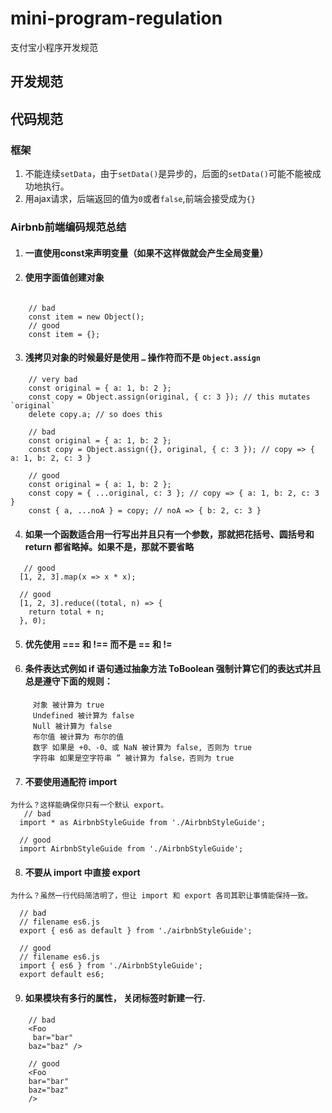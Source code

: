 # mini-program-regulation
支付宝小程序开发规范
## 开发规范


## 代码规范

### 框架

1. 不能连续`setData`，由于`setData()`是异步的，后面的`setData()`可能不能被成功地执行。
2. 用ajax请求，后端返回的值为`0`或者`false`,前端会接受成为`{}`




### Airbnb前端编码规范总结

1. #### 一直使用const来声明变量（如果不这样做就会产生全局变量）


2. #### 使用字面值创建对象
```
    
    // bad
    const item = new Object();
    // good
    const item = {};
 ```

3. #### 浅拷贝对象的时候最好是使用 `…` 操作符而不是 `Object.assign`
```
    // very bad
    const original = { a: 1, b: 2 };
    const copy = Object.assign(original, { c: 3 }); // this mutates `original`
    delete copy.a; // so does this
```
```
    // bad
    const original = { a: 1, b: 2 };
    const copy = Object.assign({}, original, { c: 3 }); // copy => { a: 1, b: 2, c: 3 }
```
```
    // good
    const original = { a: 1, b: 2 };
    const copy = { ...original, c: 3 }; // copy => { a: 1, b: 2, c: 3 }
    const { a, ...noA } = copy; // noA => { b: 2, c: 3 }
```
4. #### 如果一个函数适合用一行写出并且只有一个参数，那就把花括号、圆括号和 return 都省略掉。如果不是，那就不要省略

```
   // good  
  [1, 2, 3].map(x => x * x);
```
```
  // good  
  [1, 2, 3].reduce((total, n) => {  
    return total + n;
  }, 0);
```

5. #### 优先使用 === 和 !== 而不是 == 和 !=

6. #### 条件表达式例如 if 语句通过抽象方法 ToBoolean 强制计算它们的表达式并且总是遵守下面的规则：
```
     对象 被计算为 true
     Undefined 被计算为 false
     Null 被计算为 false
     布尔值 被计算为 布尔的值
     数字 如果是 +0、-0、或 NaN 被计算为 false, 否则为 true
     字符串 如果是空字符串 ” 被计算为 false，否则为 true
```

7. #### 不要使用通配符 import
```
为什么？这样能确保你只有一个默认 export。
   // bad
  import * as AirbnbStyleGuide from './AirbnbStyleGuide';

  // good
  import AirbnbStyleGuide from './AirbnbStyleGuide';
```

8. #### 不要从 import 中直接 export
```
为什么？虽然一行代码简洁明了，但让 import 和 export 各司其职让事情能保持一致。

  // bad
  // filename es6.js
  export { es6 as default } from './airbnbStyleGuide';

  // good
  // filename es6.js
  import { es6 } from './AirbnbStyleGuide';
  export default es6;
```


9. #### 如果模块有多行的属性， 关闭标签时新建一行.
```
    // bad
    <Foo
     bar="bar"
    baz="baz" />
    
    // good
    <Foo
    bar="bar"
    baz="baz"
    />
```